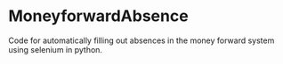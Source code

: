 # MoneyforwardAbsence
Code for automatically filling out absences in the money forward system using selenium in python.
